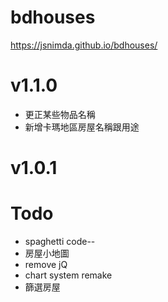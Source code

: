 # bdhouses
https://jsnimda.github.io/bdhouses/

# v1.1.0
- 更正某些物品名稱
- 新增卡瑪地區房屋名稱跟用途

# v1.0.1
# Todo
- spaghetti code--
- 房屋小地圖
- remove jQ
- chart system remake
- 篩選房屋
